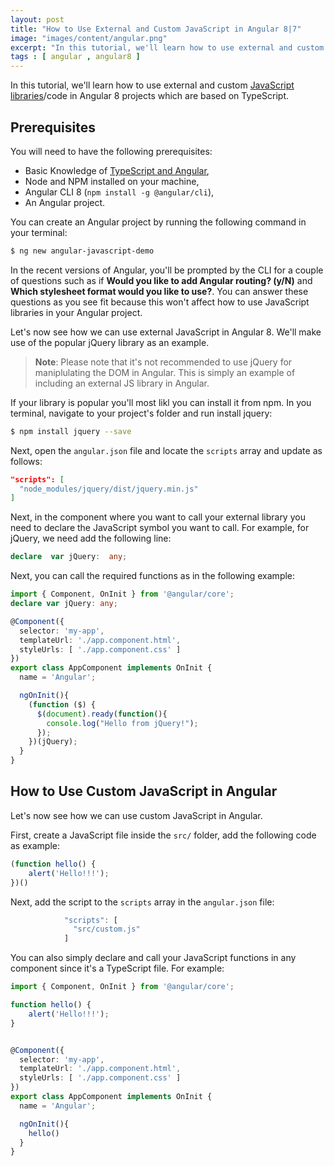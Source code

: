 ```yaml
---
layout: post
title: "How to Use External and Custom JavaScript in Angular 8|7"
image: "images/content/angular.png"
excerpt: "In this tutorial, we'll learn how to use external and custom JavaScript libraries/code in Angular 8 projects which are based on TypeScript" 
tags : [ angular , angular8 ] 
---
```


In this tutorial, we'll learn how to use external and custom [JavaScript libraries](https://www.techiediaries.com/es-modules-import-export-default/)/code in Angular 8 projects which are based on TypeScript.

## Prerequisites

You will need to have the following prerequisites:

- Basic Knowledge of [TypeScript and Angular](https://www.techiediaries.com/typescript-tutorial/),
- Node and NPM installed on your machine,
- Angular CLI 8 (`npm install -g @angular/cli`),
- An Angular project.

You can create an Angular project by running the following command in your terminal:

```bash
$ ng new angular-javascript-demo
```

In the recent versions of Angular, you'll be prompted by the CLI for a couple of questions such as if **Would you like to add Angular routing? (y/N)** and **Which stylesheet format would you like to use?**. You can answer these questions as you see fit because this won't affect how to use JavaScript libraries in your Angular project.

Let's now see how we can use external JavaScript in Angular 8. We'll make use of the popular jQuery library as an example.

> **Note**: Please note that it's not recommended to use jQuery for maniplulating the DOM in Angular. This is simply an example of including an external JS library in Angular.

 If your library is popular you'll most likl you can install it from npm. In you terminal, navigate to your project's folder and run install jquery:

```bash
$ npm install jquery --save
```

Next, open the `angular.json` file and locate the `scripts` array and update as follows:

```json
"scripts": [
  "node_modules/jquery/dist/jquery.min.js"
]
```

Next, in the component where you want to call your external library you need to declare the JavaScript symbol you want to call. For example, for jQuery, we need add the following line:

```ts
declare  var jQuery:  any;
```

Next, you can call the required functions as in the following example:

```ts
import { Component, OnInit } from '@angular/core';
declare var jQuery: any;

@Component({
  selector: 'my-app',
  templateUrl: './app.component.html',
  styleUrls: [ './app.component.css' ]
})
export class AppComponent implements OnInit {
  name = 'Angular';

  ngOnInit(){
    (function ($) {
      $(document).ready(function(){
        console.log("Hello from jQuery!");
      });
    })(jQuery);
  }
}
```

## How to Use Custom JavaScript in Angular 

Let's now see how we can use custom JavaScript in Angular. 

First, create a JavaScript file inside the `src/` folder, add the following code as example:

```js
(function hello() {
    alert('Hello!!!');
})()
```

Next, add the script to the `scripts` array in the `angular.json` file:

```js
            "scripts": [
              "src/custom.js"
            ]
```


You can also simply declare and call your JavaScript functions in any component since it's a TypeScript file. For example:

```ts
import { Component, OnInit } from '@angular/core';

function hello() {
    alert('Hello!!!');
}


@Component({
  selector: 'my-app',
  templateUrl: './app.component.html',
  styleUrls: [ './app.component.css' ]
})
export class AppComponent implements OnInit {
  name = 'Angular';

  ngOnInit(){
    hello()
  }
}

``` 

  



  
